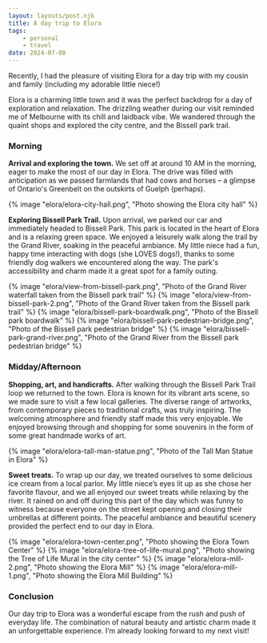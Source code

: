 ```yaml
---
layout: layouts/post.njk
title: A day trip to Elora
tags: 
    - personal
    - travel
date: 2024-07-08
---
```

Recently, I had the pleasure of visiting Elora for a day trip with my cousin and family (including my adorable little niece!)

Elora is a charming little town and it was the perfect backdrop for a day of exploration and relaxation. The drizzling weather during our visit reminded me of Melbourne with its chill and laidback vibe. We wandered through the quaint shops and explored the city centre, and the Bissell park trail.

<h3 class="article-section-header">Morning</h3>
<div class="page-divider"></div>

**Arrival and exploring the town.** We set off at around 10 AM in the morning, eager to make the most of our day in Elora. The drive was filled with anticipation as we passed farmlands that had cows and horses – a glimpse of Ontario's Greenbelt on the outskirts of Guelph (perhaps).

<div class="img-container">
    {% image "elora/elora-city-hall.png", "Photo showing the Elora city hall" %}
</div>

<div class="spacer">

**Exploring Bissell Park Trail.** Upon arrival, we parked our car and immediately headed to Bissell Park. This park is located in the heart of Elora and is a relaxing green space. We enjoyed a leisurely walk along the trail by the Grand River, soaking in the peaceful ambiance. My little niece had a fun, happy time interacting with dogs (she LOVES dogs!), thanks to some friendly dog walkers we encountered along the way. The park's accessibility and charm made it a great spot for a family outing.

<div class="img-container">
    {% image "elora/view-from-bissell-park.png", "Photo of the Grand River waterfall taken from the Bissell park trail" %}
    {% image "elora/view-from-bissell-park-2.png", "Photo of the Grand River taken from the Bissell park trail" %}
    {% image "elora/bissell-park-boardwalk.png", "Photo of the Bissell park boardwalk" %}
    {% image "elora/bissell-park-pedestrian-bridge.png", "Photo of the Bissell park pedestrian bridge" %}
    {% image "elora/bissell-park-grand-river.png", "Photo of the Grand River from the Bissell park pedestrian bridge" %}
</div>

<h3 class="article-section-header">Midday/Afternoon</h3>
<div class="page-divider"></div>

**Shopping, art, and handicrafts.** After walking through the Bissell Park Trail loop we returned to the town. Elora is known for its vibrant arts scene, so we made sure to visit a few local galleries. The diverse range of artworks, from contemporary pieces to traditional crafts, was truly inspiring. The welcoming atmosphere and friendly staff made this very enjoyable. We enjoyed browsing through and shopping for some souvenirs in the form of some great handmade works of art.

<div class="img-container">
    {% image "elora/elora-tall-man-statue.png", "Photo of the Tall Man Statue in Elora" %}
</div>

<div class="spacer">

**Sweet treats.** To wrap up our day, we treated ourselves to some delicious ice cream from a local parlor. My little niece’s eyes lit up as she chose her favorite flavour, and we all enjoyed our sweet treats while relaxing by the river. It rained on and off during this part of the day which was funny to witness because everyone on the street kept opening and closing their umbrellas at different points. The peaceful ambiance and beautiful scenery provided the perfect end to our day in Elora.

<div class="img-container">
    {% image "elora/elora-town-center.png", "Photo showing the Elora Town Center" %}
    {% image "elora/elora-tree-of-life-mural.png", "Photo showing the Tree of Life Mural in the city center" %}
    {% image "elora/elora-mill-2.png", "Photo showing the Elora Mill" %}
    {% image "elora/elora-mill-1.png", "Photo showing the Elora Mill Building" %}
</div>

<h3 class="article-section-header">Conclusion</h3>
<div class="page-divider"></div>

Our day trip to Elora was a wonderful escape from the rush and push of everyday life. The combination of natural beauty and artistic charm made it an unforgettable experience. I’m already looking forward to my next visit!
